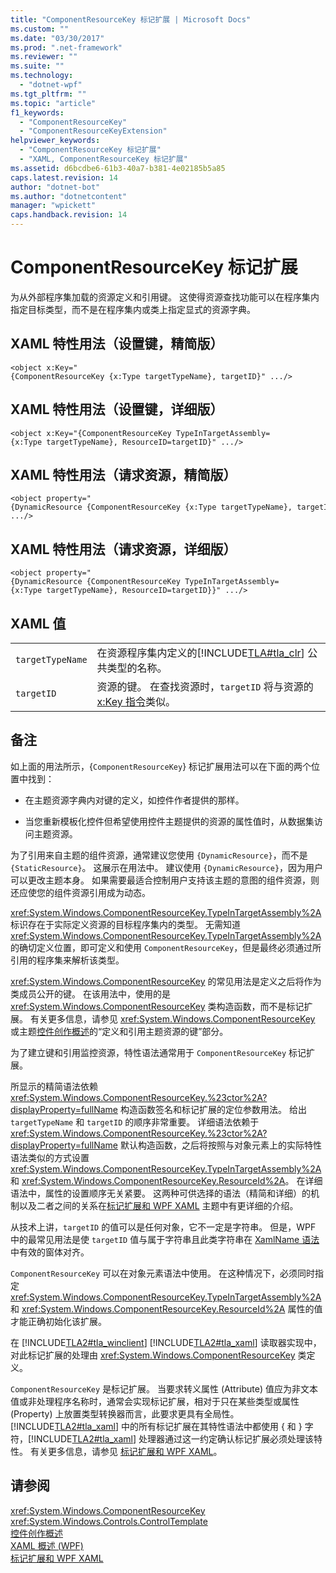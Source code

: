 ```yaml
---
title: "ComponentResourceKey 标记扩展 | Microsoft Docs"
ms.custom: ""
ms.date: "03/30/2017"
ms.prod: ".net-framework"
ms.reviewer: ""
ms.suite: ""
ms.technology: 
  - "dotnet-wpf"
ms.tgt_pltfrm: ""
ms.topic: "article"
f1_keywords: 
  - "ComponentResourceKey"
  - "ComponentResourceKeyExtension"
helpviewer_keywords: 
  - "ComponentResourceKey 标记扩展"
  - "XAML, ComponentResourceKey 标记扩展"
ms.assetid: d6bcdbe6-61b3-40a7-b381-4e02185b5a85
caps.latest.revision: 14
author: "dotnet-bot"
ms.author: "dotnetcontent"
manager: "wpickett"
caps.handback.revision: 14
---
```

# ComponentResourceKey 标记扩展
为从外部程序集加载的资源定义和引用键。  这使得资源查找功能可以在程序集内指定目标类型，而不是在程序集内或类上指定显式的资源字典。  
  
## XAML 特性用法（设置键，精简版）  
  
```  
<object x:Key="{ComponentResourceKey {x:Type targetTypeName}, targetID}" .../>  
```  
  
## XAML 特性用法（设置键，详细版）  
  
```  
<object x:Key="{ComponentResourceKey TypeInTargetAssembly={x:Type targetTypeName}, ResourceID=targetID}" .../>  
```  
  
## XAML 特性用法（请求资源，精简版）  
  
```  
<object property="{DynamicResource {ComponentResourceKey {x:Type targetTypeName}, targetID}}" .../>  
```  
  
## XAML 特性用法（请求资源，详细版）  
  
```  
<object property="{DynamicResource {ComponentResourceKey TypeInTargetAssembly={x:Type targetTypeName}, ResourceID=targetID}}" .../>  
```  
  
## XAML 值  
  
|||  
|-|-|  
|`targetTypeName`|在资源程序集内定义的[!INCLUDE[TLA#tla_clr](../../../../includes/tlasharptla-clr-md.md)] 公共类型的名称。|  
|`targetID`|资源的键。  在查找资源时，`targetID` 将与资源的 [x:Key 指令](../../../../docs/framework/xaml-services/x-key-directive.md)类似。|  
  
## 备注  
 如上面的用法所示，{`ComponentResourceKey`} 标记扩展用法可以在下面的两个位置中找到：  
  
-   在主题资源字典内对键的定义，如控件作者提供的那样。  
  
-   当您重新模板化控件但希望使用控件主题提供的资源的属性值时，从数据集访问主题资源。  
  
 为了引用来自主题的组件资源，通常建议您使用 `{DynamicResource}`，而不是 `{StaticResource}`。  这展示在用法中。  建议使用 `{DynamicResource}`，因为用户可以更改主题本身。  如果需要最适合控制用户支持该主题的意图的组件资源，则还应使您的组件资源引用成为动态。  
  
 <xref:System.Windows.ComponentResourceKey.TypeInTargetAssembly%2A> 标识存在于实际定义资源的目标程序集内的类型。  无需知道 <xref:System.Windows.ComponentResourceKey.TypeInTargetAssembly%2A> 的确切定义位置，即可定义和使用 `ComponentResourceKey`，但是最终必须通过所引用的程序集来解析该类型。  
  
 <xref:System.Windows.ComponentResourceKey> 的常见用法是定义之后将作为类成员公开的键。  在该用法中，使用的是 <xref:System.Windows.ComponentResourceKey> 类构造函数，而不是标记扩展。  有关更多信息，请参见 <xref:System.Windows.ComponentResourceKey> 或主题[控件创作概述](../../../../docs/framework/wpf/controls/control-authoring-overview.md)的“定义和引用主题资源的键”部分。  
  
 为了建立键和引用监控资源，特性语法通常用于 `ComponentResourceKey` 标记扩展。  
  
 所显示的精简语法依赖 <xref:System.Windows.ComponentResourceKey.%23ctor%2A?displayProperty=fullName> 构造函数签名和标记扩展的定位参数用法。  给出 `targetTypeName` 和 `targetID` 的顺序非常重要。  详细语法依赖于 <xref:System.Windows.ComponentResourceKey.%23ctor%2A?displayProperty=fullName> 默认构造函数，之后将按照与对象元素上的实际特性语法类似的方式设置 <xref:System.Windows.ComponentResourceKey.TypeInTargetAssembly%2A> 和 <xref:System.Windows.ComponentResourceKey.ResourceId%2A>。  在详细语法中，属性的设置顺序无关紧要。  这两种可供选择的语法（精简和详细）的机制以及二者之间的关系在[标记扩展和 WPF XAML](../../../../docs/framework/wpf/advanced/markup-extensions-and-wpf-xaml.md) 主题中有更详细的介绍。  
  
 从技术上讲，`targetID` 的值可以是任何对象，它不一定是字符串。  但是，WPF 中的最常见用法是使 `targetID` 值与属于字符串且此类字符串在 [XamlName 语法](../../../../docs/framework/xaml-services/xamlname-grammar.md)中有效的窗体对齐。  
  
 `ComponentResourceKey` 可以在对象元素语法中使用。  在这种情况下，必须同时指定 <xref:System.Windows.ComponentResourceKey.TypeInTargetAssembly%2A> 和 <xref:System.Windows.ComponentResourceKey.ResourceId%2A> 属性的值才能正确初始化该扩展。  
  
 在 [!INCLUDE[TLA2#tla_winclient](../../../../includes/tla2sharptla-winclient-md.md)] [!INCLUDE[TLA2#tla_xaml](../../../../includes/tla2sharptla-xaml-md.md)] 读取器实现中，对此标记扩展的处理由 <xref:System.Windows.ComponentResourceKey> 类定义。  
  
 `ComponentResourceKey` 是标记扩展。  当要求转义属性 \(Attribute\) 值应为非文本值或非处理程序名称时，通常会实现标记扩展，相对于只在某些类型或属性 \(Property\) 上放置类型转换器而言，此要求更具有全局性。  [!INCLUDE[TLA2#tla_xaml](../../../../includes/tla2sharptla-xaml-md.md)] 中的所有标记扩展在其特性语法中都使用 { 和 } 字符，[!INCLUDE[TLA2#tla_xaml](../../../../includes/tla2sharptla-xaml-md.md)] 处理器通过这一约定确认标记扩展必须处理该特性。  有关更多信息，请参见 [标记扩展和 WPF XAML](../../../../docs/framework/wpf/advanced/markup-extensions-and-wpf-xaml.md)。  
  
## 请参阅  
 <xref:System.Windows.ComponentResourceKey>   
 <xref:System.Windows.Controls.ControlTemplate>   
 [控件创作概述](../../../../docs/framework/wpf/controls/control-authoring-overview.md)   
 [XAML 概述 \(WPF\)](../../../../docs/framework/wpf/advanced/xaml-overview-wpf.md)   
 [标记扩展和 WPF XAML](../../../../docs/framework/wpf/advanced/markup-extensions-and-wpf-xaml.md)